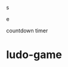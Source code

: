 















s





















e






























countdown timer






















# ludo-game

















